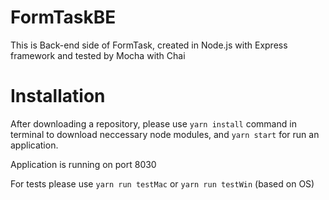 # FormTaskBE
This is Back-end side of FormTask, created in Node.js with Express framework and tested by Mocha with Chai

# Installation

After downloading a repository, please use ``yarn install`` command in terminal to download neccessary node modules, and ``yarn start`` for run an application.

Application is running on port 8030

For tests please use ``yarn run testMac`` or ``yarn run testWin`` (based on OS)
